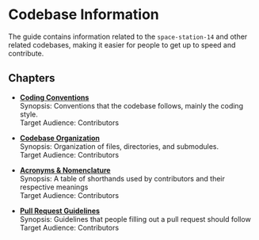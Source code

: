# Codebase Information

The guide contains information related to the `space-station-14` and other related codebases, making it easier for people to get up to speed and contribute.

## Chapters

- [**Coding Conventions**](./conventions.md)  
    Synopsis: Conventions that the codebase follows, mainly the coding style.   
    Target Audience: Contributors

- [**Codebase Organization**](./codebase-organization.md)  
    Synopsis: Organization of files, directories, and submodules.  
    Target Audience: Contributors

- [**Acronyms & Nomenclature**](./acronyms-and-nomenclature.md)  
    Synopsis: A table of shorthands used by contributors and their respective meanings  
    Target Audience: Contributors

- [**Pull Request Guidelines**](./pull-request-guidelines.md)  
    Synopsis: Guidelines that people filling out a pull request should follow  
    Target Audience: Contributors